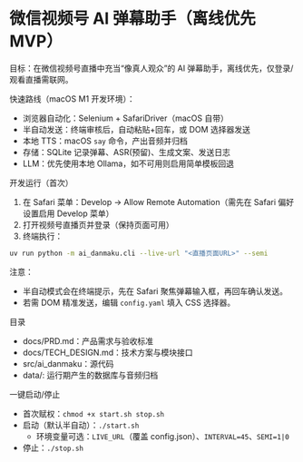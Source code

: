 # 微信视频号 AI 弹幕助手（离线优先 MVP）

目标：在微信视频号直播中充当“像真人观众”的 AI 弹幕助手，离线优先，仅登录/观看直播需联网。

快速路线（macOS M1 开发环境）：
- 浏览器自动化：Selenium + SafariDriver（macOS 自带）
- 半自动发送：终端审核后，自动粘贴+回车，或 DOM 选择器发送
- 本地 TTS：macOS `say` 命令，产出音频并归档
- 存储：SQLite 记录弹幕、ASR(预留)、生成文案、发送日志
- LLM：优先使用本地 Ollama，如不可用则启用简单模板回退

开发运行（首次）
1) 在 Safari 菜单：Develop -> Allow Remote Automation（需先在 Safari 偏好设置启用 Develop 菜单）
2) 打开视频号直播页并登录（保持页面可用）
3) 终端执行：
```bash
uv run python -m ai_danmaku.cli --live-url "<直播页面URL>" --semi
```

注意：
- 半自动模式会在终端提示，先在 Safari 聚焦弹幕输入框，再回车确认发送。
- 若需 DOM 精准发送，编辑 `config.yaml` 填入 CSS 选择器。

目录
- docs/PRD.md：产品需求与验收标准
- docs/TECH_DESIGN.md：技术方案与模块接口
- src/ai_danmaku：源代码
- data/: 运行期产生的数据库与音频归档

一键启动/停止
- 首次赋权：`chmod +x start.sh stop.sh`
- 启动（默认半自动）：`./start.sh`
  - 环境变量可选：`LIVE_URL`（覆盖 config.json）、`INTERVAL=45`、`SEMI=1|0`
- 停止：`./stop.sh`
